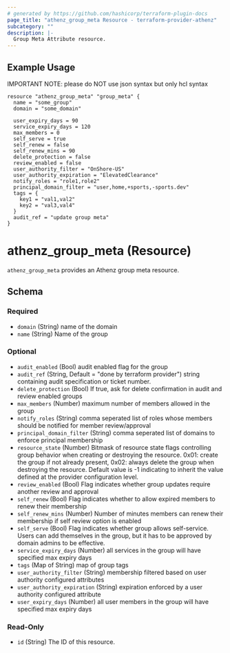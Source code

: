 ```yaml
---
# generated by https://github.com/hashicorp/terraform-plugin-docs
page_title: "athenz_group_meta Resource - terraform-provider-athenz"
subcategory: ""
description: |-
  Group Meta Attribute resource.
---
```


## Example Usage

IMPORTANT NOTE: please do NOT use json syntax but only hcl syntax

```hcl
resource "athenz_group_meta" "group_meta" {
  name = "some_group"
  domain = "some_domain"

  user_expiry_days = 90
  service_expiry_days = 120
  max_members = 0
  self_serve = true
  self_renew = false
  self_renew_mins = 90
  delete_protection = false
  review_enabled = false
  user_authority_filter = "OnShore-US"
  user_authority_expiration = "ElevatedClearance"
  notify_roles = "role1,role2"
  principal_domain_filter = "user,home,+sports,-sports.dev"
  tags = {
    key1 = "val1,val2"
    key2 = "val3,val4"
  }
  audit_ref = "update group meta"
}
```

# athenz_group_meta (Resource)

`athenz_group_meta` provides an Athenz group meta resource.

<!-- schema generated by tfplugindocs -->
## Schema

### Required

- `domain` (String) name of the domain
- `name` (String) Name of the group

### Optional

- `audit_enabled` (Bool) audit enabled flag for the group
- `audit_ref` (String, Default = "done by terraform provider")  string containing audit specification or ticket number.
- `delete_protection` (Bool) If true, ask for delete confirmation in audit and review enabled groups
- `max_members` (Number) maximum number of members allowed in the group
- `notify_roles` (String) comma seperated list of roles whose members should be notified for member review/approval
- `principal_domain_filter` (String) comma seperated list of domains to enforce principal membership
- `resource_state` (Number) Bitmask of resource state flags controlling group behavior when creating or destroying the resource. 0x01: create the group if not already present, 0x02: always delete the group when destroying the resource. Default value is -1 indicating to inherit the value defined at the provider configuration level.
- `review_enabled` (Bool) Flag indicates whether group updates require another review and approval
- `self_renew` (Bool) Flag indicates whether to allow expired members to renew their membership
- `self_renew_mins` (Number) Number of minutes members can renew their membership if self review option is enabled
- `self_serve` (Bool) Flag indicates whether group allows self-service. Users can add themselves in the group, but it has to be approved by domain admins to be effective.
- `service_expiry_days` (Number) all services in the group will have specified max expiry days
- `tags` (Map of String) map of group tags
- `user_authority_filter` (String) membership filtered based on user authority configured attributes
- `user_authority_expiration` (String) expiration enforced by a user authority configured attribute
- `user_expiry_days` (Number) all user members in the group will have specified max expiry days

### Read-Only

- `id` (String) The ID of this resource.
